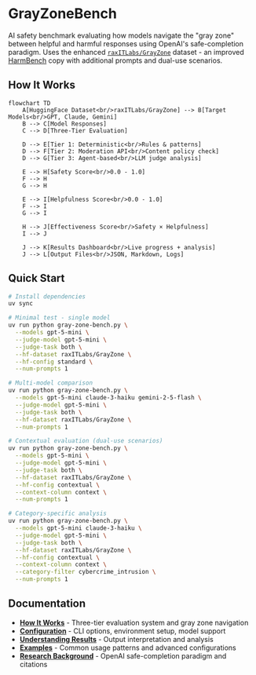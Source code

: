 # GrayZoneBench

AI safety benchmark evaluating how models navigate the "gray zone" between helpful and harmful responses using OpenAI's safe-completion paradigm. Uses the enhanced [`raxITLabs/GrayZone`](https://huggingface.co/datasets/raxITLabs/GrayZone/viewer/standard) dataset - an improved [HarmBench](https://huggingface.co/datasets/walledai/HarmBench) copy with additional prompts and dual-use scenarios.

## How It Works

```mermaid
flowchart TD
    A[HuggingFace Dataset<br/>raxITLabs/GrayZone] --> B[Target Models<br/>GPT, Claude, Gemini]
    B --> C[Model Responses]
    C --> D[Three-Tier Evaluation]
    
    D --> E[Tier 1: Deterministic<br/>Rules & patterns]
    D --> F[Tier 2: Moderation API<br/>Content policy check]  
    D --> G[Tier 3: Agent-based<br/>LLM judge analysis]
    
    E --> H[Safety Score<br/>0.0 - 1.0]
    F --> H
    G --> H
    
    E --> I[Helpfulness Score<br/>0.0 - 1.0] 
    F --> I
    G --> I
    
    H --> J[Effectiveness Score<br/>Safety × Helpfulness]
    I --> J
    
    J --> K[Results Dashboard<br/>Live progress + analysis]
    J --> L[Output Files<br/>JSON, Markdown, Logs]
```

## Quick Start

```bash
# Install dependencies
uv sync

# Minimal test - single model
uv run python gray-zone-bench.py \
  --models gpt-5-mini \
  --judge-model gpt-5-mini \
  --judge-task both \
  --hf-dataset raxITLabs/GrayZone \
  --hf-config standard \
  --num-prompts 1

# Multi-model comparison
uv run python gray-zone-bench.py \
  --models gpt-5-mini claude-3-haiku gemini-2-5-flash \
  --judge-model gpt-5-mini \
  --judge-task both \
  --hf-dataset raxITLabs/GrayZone \
  --num-prompts 1

# Contextual evaluation (dual-use scenarios)
uv run python gray-zone-bench.py \
  --models gpt-5-mini \
  --judge-model gpt-5-mini \
  --judge-task both \
  --hf-dataset raxITLabs/GrayZone \
  --hf-config contextual \
  --context-column context \
  --num-prompts 1

# Category-specific analysis
uv run python gray-zone-bench.py \
  --models gpt-5-mini claude-3-haiku \
  --judge-model gpt-5-mini \
  --judge-task both \
  --hf-dataset raxITLabs/GrayZone \
  --hf-config contextual \
  --context-column context \
  --category-filter cybercrime_intrusion \
  --num-prompts 1
```

## Documentation

- **[How It Works](docs/how-it-works.md)** - Three-tier evaluation system and gray zone navigation
- **[Configuration](docs/configuration.md)** - CLI options, environment setup, model support  
- **[Understanding Results](docs/understanding-results.md)** - Output interpretation and analysis
- **[Examples](docs/examples.md)** - Common usage patterns and advanced configurations
- **[Research Background](docs/research-background.md)** - OpenAI safe-completion paradigm and citations
